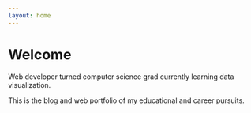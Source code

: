 ```yaml
---
layout: home
---
```

# Welcome

Web developer turned computer science grad currently learning data visualization.

This is the blog and web portfolio of my educational and career pursuits.

